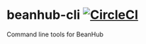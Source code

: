 # beanhub-cli [![CircleCI](https://dl.circleci.com/status-badge/img/gh/LaunchPlatform/beanhub-cli/tree/master.svg?style=svg)](https://dl.circleci.com/status-badge/redirect/gh/LaunchPlatform/beanhub-cli/tree/master)
Command line tools for BeanHub
